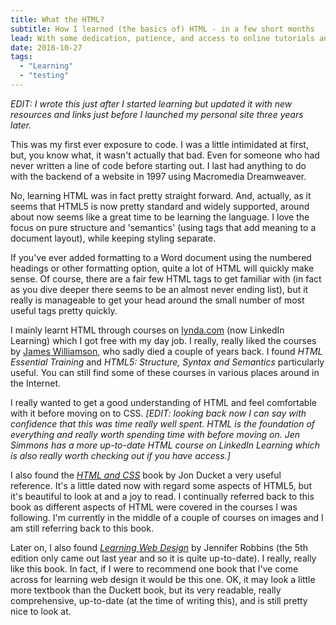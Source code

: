```yaml
---
title: What the HTML?
subtitle: How I learned (the basics of) HTML - in a few short months
lead: With some dedication, patience, and access to online tutorials and a couple of good reference books, managing, if not mastering, HTML is totally do-able.
date: 2018-10-27
tags:
  - "Learning"
  - "testing"
---
```


_EDIT: I wrote this just after I started learning but updated it with new resources and links just before I launched my personal site three years later._

This was my first ever exposure to code. I was a little intimidated at first, but, you know what, it wasn't actually that bad. Even for someone who had never written a line of code before starting out. I last had anything to do with the backend of a website in 1997 using Macromedia Dreamweaver.

No, learning HTML was in fact pretty straight forward. And, actually, as it seems that HTML5 is now pretty standard and widely supported, around about now seems like a great time to be learning the language. I love the focus on pure structure and 'semantics' (using tags that add meaning to a document layout), while keeping styling separate.

If you've ever added formatting to a Word document using the numbered headings or other formatting option, quite a lot of HTML will quickly make sense. Of course, there are a fair few HTML tags to get familiar with (in fact as you dive deeper there seems to be an almost never ending list), but it really is manageable to get your head around the small number of most useful tags pretty quickly.

I mainly learnt HTML through courses on [lynda.com](https://www.linkedin.com/learning/) (now LinkedIn Learning) which I got free with my day job. I really, really liked the courses by [James Williamson](http://simpleprimate.com/), who sadly died a couple of years back. I found <i>HTML Essential Training</i> and <i>HTML5: Structure, Syntax and Semantics</i> particularly useful. You can still find some of these courses in various places around in the Internet.

I really wanted to get a good understanding of HTML and feel comfortable with it before moving on to CSS. _[EDIT: looking back now I can say with confidence that this was time really well spent. HTML is the foundation of everything and really worth spending time with before moving on. Jen Simmons has a more up-to-date HTML course on LinkedIn Learning which is also really worth checking out if you have access.]_

I also found the [<i>HTML and CSS</i>](https://htmlandcssbook.com) book by Jon Ducket a very useful reference. It's a little dated now with regard some aspects of HTML5, but it's beautiful to look at and a joy to read. I continually referred back to this book as different aspects of HTML were covered in the courses I was following. I'm currently in the middle of a couple of courses on images and I am still referring back to this book.

Later on, I also found [<i>Learning Web Design</i>](https://learningwebdesign.com) by Jennifer Robbins (the 5th edition only came out last year and so it is quite up-to-date). I really, really like this book. In fact, if I were to recommend one book that I've come across for learning web design it would be this one. OK, it may look a little more textbook than the Duckett book, but its very readable, really comprehensive, up-to-date (at the time of writing this), and is still pretty nice to look at.

